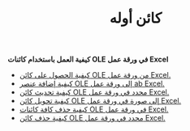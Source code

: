 ﻿---
title: كائن أوله
second_title: Aspose.Cells Cloud Documen
type: docs
url: /ar/oleobjects/
aliases: [/working-with-oleobjects/]
keywords: Get, add, delete, and update an OLE object in an Excel worksheet
description: Aspose.Cells Cloud REST API يدعم الحصول على عنصر OLE وإضافته وحذفه وتحديثه في ورقة عمل Excel. SDK يدعم أنواع لغات التطوير. وهي تشمل Android و C# و Go و Java و NodeJS و Perl و PHP و Python و Ruby و swift
weight: 100
---
**كيفية العمل باستخدام كائنات OLE في ورقة عمل Excel**

- [كيفية الحصول على كائن OLE من ورقة عمل Excel.](/cells/ar/oleobjects/get/)
- [كيفية إضافة عنصر OLE إلى ورقة عمل ab Excel.](/cells/ar/oleobjects/add/)
- [كيفية تحديث كائن OLE محدد في ورقة عمل Excel.](/cells/ar/oleobjects/update/)
- [كيفية تحويل كائن OLE إلى صورة في ورقة عمل Excel.](/cells/ar/oleobjects/convert/)
- [كيفية حذف كافة كائنات OLE في ورقة عمل Excel.](/cells/ar/oleobjects/clear/)
- [كيفية حذف كائن OLE محدد في ورقة عمل Excel.](/cells/ar/oleobjects/delete/)
